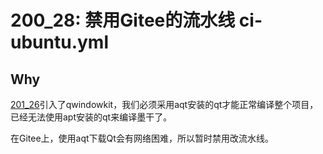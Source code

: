 # 200_28: 禁用Gitee的流水线 ci-ubuntu.yml
## Why
[201_26](201_26.md)引入了qwindowkit，我们必须采用aqt安装的qt才能正常编译整个项目，已经无法使用apt安装的qt来编译墨干了。

在Gitee上，使用aqt下载Qt会有网络困难，所以暂时禁用改流水线。
